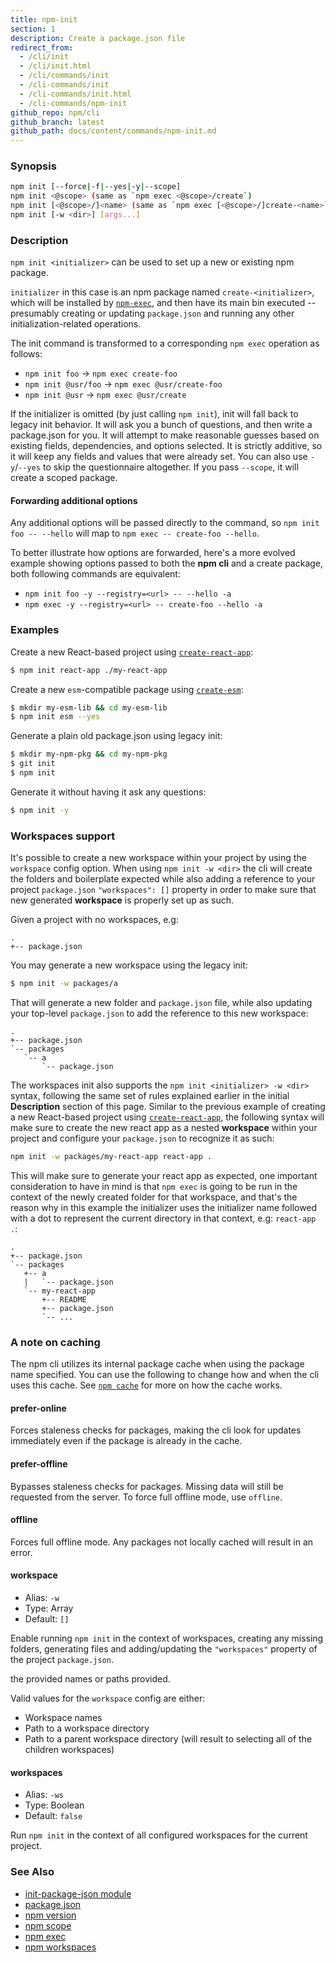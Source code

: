 ```yaml
---
title: npm-init
section: 1
description: Create a package.json file
redirect_from:
  - /cli/init
  - /cli/init.html
  - /cli/commands/init
  - /cli-commands/init
  - /cli-commands/init.html
  - /cli-commands/npm-init
github_repo: npm/cli
github_branch: latest
github_path: docs/content/commands/npm-init.md
---
```


### Synopsis

```bash
npm init [--force|-f|--yes|-y|--scope]
npm init <@scope> (same as `npm exec <@scope>/create`)
npm init [<@scope>/]<name> (same as `npm exec [<@scope>/]create-<name>`)
npm init [-w <dir>] [args...]
```

### Description

`npm init <initializer>` can be used to set up a new or existing npm
package.

`initializer` in this case is an npm package named `create-<initializer>`,
which will be installed by [`npm-exec`](/cli/v7/commands/npm-exec), and then have its
main bin executed -- presumably creating or updating `package.json` and
running any other initialization-related operations.

The init command is transformed to a corresponding `npm exec` operation as
follows:

* `npm init foo` -> `npm exec create-foo`
* `npm init @usr/foo` -> `npm exec @usr/create-foo`
* `npm init @usr` -> `npm exec @usr/create`

If the initializer is omitted (by just calling `npm init`), init will fall
back to legacy init behavior. It will ask you a bunch of questions, and
then write a package.json for you. It will attempt to make reasonable
guesses based on existing fields, dependencies, and options selected. It is
strictly additive, so it will keep any fields and values that were already
set. You can also use `-y`/`--yes` to skip the questionnaire altogether. If
you pass `--scope`, it will create a scoped package.

#### Forwarding additional options

Any additional options will be passed directly to the command, so `npm init
foo -- --hello` will map to `npm exec -- create-foo --hello`.

To better illustrate how options are forwarded, here's a more evolved
example showing options passed to both the **npm cli** and a create package,
both following commands are equivalent:

- `npm init foo -y --registry=<url> -- --hello -a`
- `npm exec -y --registry=<url> -- create-foo --hello -a`

### Examples

Create a new React-based project using
[`create-react-app`](https://npm.im/create-react-app):

```bash
$ npm init react-app ./my-react-app
```

Create a new `esm`-compatible package using
[`create-esm`](https://npm.im/create-esm):

```bash
$ mkdir my-esm-lib && cd my-esm-lib
$ npm init esm --yes
```

Generate a plain old package.json using legacy init:

```bash
$ mkdir my-npm-pkg && cd my-npm-pkg
$ git init
$ npm init
```

Generate it without having it ask any questions:

```bash
$ npm init -y
```

### Workspaces support

It's possible to create a new workspace within your project by using the
`workspace` config option. When using `npm init -w <dir>` the cli will
create the folders and boilerplate expected while also adding a reference
to your project `package.json` `"workspaces": []` property in order to make
sure that new generated **workspace** is properly set up as such.

Given a project with no workspaces, e.g:

```
.
+-- package.json
```

You may generate a new workspace using the legacy init:

```bash
$ npm init -w packages/a
```

That will generate a new folder and `package.json` file, while also updating
your top-level `package.json` to add the reference to this new workspace:

```
.
+-- package.json
`-- packages
   `-- a
       `-- package.json
```

The workspaces init also supports the `npm init <initializer> -w <dir>`
syntax, following the same set of rules explained earlier in the initial
**Description** section of this page. Similar to the previous example of
creating a new React-based project using
[`create-react-app`](https://npm.im/create-react-app), the following syntax
will make sure to create the new react app as a nested **workspace** within your
project and configure your `package.json` to recognize it as such:

```bash
npm init -w packages/my-react-app react-app .
```

This will make sure to generate your react app as expected, one important
consideration to have in mind is that `npm exec` is going to be run in the
context of the newly created folder for that workspace, and that's the reason
why in this example the initializer uses the initializer name followed with a
dot to represent the current directory in that context, e.g: `react-app .`:

```
.
+-- package.json
`-- packages
   +-- a
   |   `-- package.json
   `-- my-react-app
       +-- README
       +-- package.json
       `-- ...
```

### A note on caching

The npm cli utilizes its internal package cache when using the package
name specified.  You can use the following to change how and when the
cli uses this cache. See [`npm cache`](/cli/v7/commands/npm-cache) for more on
how the cache works.

#### prefer-online

Forces staleness checks for packages, making the cli look for updates
immediately even if the package is already in the cache.

#### prefer-offline

Bypasses staleness checks for packages.  Missing data will still be
requested from the server. To force full offline mode, use `offline`.

#### offline

Forces full offline mode. Any packages not locally cached will result in
an error.

#### workspace

* Alias: `-w`
* Type: Array
* Default: `[]`

Enable running `npm init` in the context of workspaces, creating any missing
folders, generating files and adding/updating the `"workspaces"` property of
the project `package.json`.

the provided names or paths provided.

Valid values for the `workspace` config are either:
- Workspace names
- Path to a workspace directory
- Path to a parent workspace directory (will result to selecting all of the
children workspaces)

#### workspaces

* Alias: `-ws`
* Type: Boolean
* Default: `false`

Run `npm init` in the context of all configured workspaces for the
current project.

### See Also

* [init-package-json module](http://npm.im/init-package-json)
* [package.json](/cli/v7/configuring-npm/package-json)
* [npm version](/cli/v7/commands/npm-version)
* [npm scope](/cli/v7/using-npm/scope)
* [npm exec](/cli/v7/commands/npm-exec)
* [npm workspaces](/cli/v7/using-npm/workspaces)
